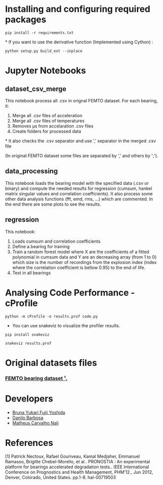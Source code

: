 # Installing and configuring required packages
```
pip install -r requirements.txt
```
\* If you want to use the derivative function (Implemented using Cython) :
```
python setup.py build_ext --inplace
```

# Jupyter Notebooks
## dataset_csv_merge
This notebook process all .csv in orignal FEMTO dataset. For each bearing, it:
1. Merge all .csv files of acceleration
2. Merge all .csv files of temperatures
3. Removes μs from accelaration .csv files
4. Create folders for processed data

\* It also checks the .csv separator and use ',' separator in the merged .csv file 

(In original FEMTO dataset some files are separated by ',' and others by ';'). 

## data_processing
This notebook loads the bearing model with the specified data (.csv or binary) and compute the needed results for regression (cumsum, hankel matrix singular values and correlation coefficients).
It also process some other data analysis functions (fft, emd, rms, ...) which are commented. In the end there are some plots to see the results.

## regression
This notebook:
1. Loads cumsum and correlation coefficients
2. Define a bearing for training
3. Train a random forest model where X are the coefficients of a fitted polynomial in cumsum data and Y are an decreasing array (from 1 to 0) which size is the number of recordings from the explosion index (index where the correlation coefficient is bellow 0.95) to the end of life. 
4. Test in all bearings

# Analysing Code Performance - cProfile
```
python -m cProfile -o results.prof code.py
```
* You can use snakeviz to visualize the profiler results.

```
pip install snakeviz

snakeviz results.prof
```

# Original datasets files
### [FEMTO bearing dataset ¹.](https://ti.arc.nasa.gov/tech/dash/groups/pcoe/prognostic-data-repository/)

# Developers
* [Bruna Yukari Fujii Yoshida](https://github.com/brunayfy)
* [Danilo Barbosa](https://github.com/danilobso)
* [Matheus Carvalho Nali](https://github.com/matheuscnali)

# References
<a id="1">[1] </a> Patrick Nectoux, Rafael Gouriveau, Kamal Medjaher, Emmanuel Ramasso, Brigitte Chebel-Morello,
et al.. PRONOSTIA : An experimental platform for bearings accelerated degradation tests.. IEEE
International Conference on Prognostics and Health Management, PHM’12., Jun 2012, Denver, Colorado, United States. pp.1-8. hal-00719503